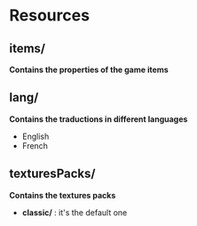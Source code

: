 # Resources

## items/

**Contains the properties of the game items**

## lang/

**Contains the traductions in different languages**

- English
- French

## texturesPacks/

**Contains the textures packs**

- **classic/** : it's the default one
